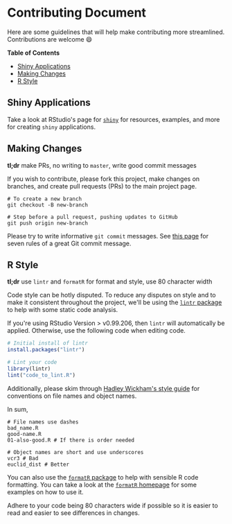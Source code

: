 # Contributing Document

Here are some guidelines that will help make contributing more streamlined.
Contributions are welcome :smile:

**Table of Contents**

- [Shiny Applications](#shiny-applications)
- [Making Changes](#making-changes)
- [R Style](#r-style)

## Shiny Applications

Take a look at RStudio's page for [`shiny`][shiny] for resources, examples, and
more for creating `shiny` applications.

[shiny]: http://shiny.rstudio.com/

## Making Changes

**tl;dr** make PRs, no writing to `master`, write good commit messages

If you wish to contribute, please fork this project, make changes on branches,
and create pull requests (PRs) to the main project page.

```shell
# To create a new branch
git checkout -B new-branch

# Step before a pull request, pushing updates to GitHub
git push origin new-branch
```

Please try to write informative `git commit` messages. See [this
page][goodcommit] for seven rules of a great Git commit message.

[goodcommit]: https://chris.beams.io/posts/git-commit/

## R Style

**tl;dr** use `lintr` and `formatR` for format and style, use 80 character width

Code style can be hotly disputed. To reduce any disputes on style and to make it
consistent throughout the project, we'll be using the [`lintr` package][lintr]
to help with some static code analysis.

If you're using RStudio Version > v0.99.206, then `lintr` will automatically be
applied. Otherwise, use the following code when editing code.

```r
# Initial install of lintr
install.packages("lintr")

# Lint your code
library(lintr)
lint("code_to_lint.R")
```

Additionally, please skim through [Hadley Wickham's style guide][advstyle] for
conventions on file names and object names.

In sum,

```
# File names use dashes
bad_name.R
good-name.R
01-also-good.R # If there is order needed

# Object names are short and use underscores
vcr3 # Bad
euclid_dist # Better
```

You can also use the [`formatR` package][formatr] to help with sensible R code
formatting. You can take a look at the [`formatR` homepage][formatrpage] for
some examples on how to use it.

Adhere to your code being 80 characters wide if possible so it is easier to read
and easier to see differences in changes.

[lintr]: https://github.com/jimhester/lintr
[advstyle]: http://adv-r.had.co.nz/Style.html
[formatr]: https://github.com/yihui/formatR
[formatrpage]: https://yihui.name/formatr/
